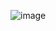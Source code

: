 ![image](https://user-images.githubusercontent.com/79401055/146709439-eb10b821-4599-45f7-ba11-41d9056f9de2.png)
